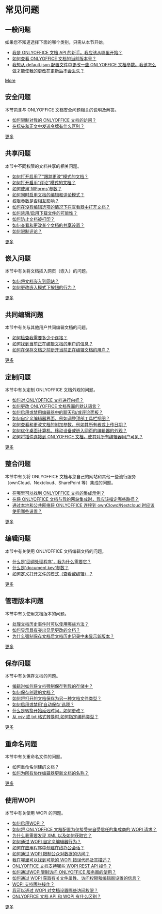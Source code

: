 ﻿# 常见问题

## 一般问题

如果您不知道选择下面的哪个类别，只需从本节开始。

- [我是 ONLYOFFICE 文档 API 的新手。我应该从哪里开始？](general.md#i-am-new-to-onlyoffice-docs-api-where-should-i-start)
- [如何查看 ONLYOFFICE 文档的当前版本号？](general.md#how-to-find-out-the-current-version-number-of-onlyoffice-docs)
- [我想从 default.json 配置文件中更改一些 ONLYOFFICE 文档参数。我该怎么做才能使我的更改在更新后不会丢失？](general.md#i-want-to-change-some-onlyoffice-docs-parameters-from-the-defaultjson-configuration-file-how-can-i-do-that-so-that-my-changes-were-not-lost-after-update)

[More](general.md)

## 安全问题

本节包含与 ONLYOFFICE 文档安全问题相关的说明及解答。

- [如何限制对我的 ONLYOFFICE 文档的访问？](security.md#how-to-limit-access-to-my-document-server)
- [在标头和正文中发送令牌有什么区别？](security.md#whats-the-difference-between-sending-the-token-in-header-and-in-body)

[更多](security.md)

## 共享问题

本节中不同权限的文档共享的相关问题。

- [如何打开启用了"跟踪更改"模式的文档？](sharing.md#how-to-open-a-document-with-track-changes-mode-enabled)
- [如何打开启用"评论"模式的文档？](sharing.md#how-to-open-a-document-with-commenting-mode-enabled)
- [如何使用'fillForms'参数？](sharing.md#how-can-the-fillforms-parameter-be-used)
- [如何同时启用文档的编辑和评论模式？](sharing.md#how-to-enable-both-the-editing-and-commenting-mode-for-a-document)
- [权限参数是否相互影响？](sharing.md#do-the-permission-parameters-influence-each-other)
- [如何在没有编辑选项的情况下在查看器中打开文档？](sharing.md#how-to-open-the-document-in-a-viewer-without-the-option-to-edit-it)
- [如何禁用/启用下载文件的可能性？](sharing.md#how-to-disableenable-the-possibility-to-download-the-file)
- [如何防止文档被打印？](sharing.md#how-to-prevent-a-document-from-being-printed)
- [如何查看和更改某个文档的共享设置？](sharing.md#how-to-view-and-change-sharing-settings-for-a-certain-document)
- [如何限制评论？](sharing.md#how-to-restrict-commenting)

[更多](sharing.md)

## 嵌入问题

本节中有关将文档插入网页（嵌入）的问题。

- [如何将文档嵌入到网站？](embedding.md#how-to-embed-a-document-to-a-web-site)
- [如何更改嵌入模式下按钮的行为？](embedding.md#how-to-change-the-behavior-of-the-buttons-in-the-embedded-mode)

[更多](embedding.md)

## 共同编辑问题

本节中有关与其他用户共同编辑文档的问题。

- [如何检查我需要多少个连接？](co-editing.md#how-to-check-how-many-connections-i-need)
- [如何找到当前正在编辑文档的用户的信息？](co-editing.md#how-to-find-the-information-about-users-who-are-currently-editing-the-document)
- [如何在保存文档之前断开当前正在编辑文档的用户？](co-editing.md#how-to-disconnect-users-who-are-currently-editing-the-document-before-saving-the-document)

[更多](co-editing.md)

## 定制问题

本节中有关定制 ONLYOFFICE 文档外观的问题。

- [如何对 ONLYOFFICE 文档进行白标？](customizing.md#how-to-whitelabel-onlyoffice-docs)
- [如何更改 ONLYOFFICE 文档界面的默认语言？](customizing.md#how-to-change-the-default-language-of-the-onlyoffice-docs-interface)
- [如何启用或禁用编辑器中的聊天和/或评论面板？](customizing.md#how-to-enable-or-disable-the-chat-andor-the-comments-panel-in-the-editors)
- [如何自定义编辑器界面，例如调整顶部工具栏视图？](customizing.md#how-to-customize-the-editors-interface-eg-adjust-the-top-toolbar-view)
- [如何查看和更改文档的附加参数，例如其所有者或上传日期？](customizing.md#how-to-view-and-change-the-document-additional-parameters-eg-its-owner-or-uploading-date)
- [如何优化桌面计算机、移动设备或嵌入网页的编辑器的外观？](customizing.md#how-to-optimize-the-appearance-of-editors-for-a-desktop-computer-or-for-a-mobile-device-or-for-embedding-into-a-web-page)
- [如何将插件连接到 ONLYOFFICE 文档，使其对所有编辑器用户可见？](customizing.md#how-to-connect-plugins-to-onlyoffice-docs-so-that-they-become-visible-for-all-editor-users)

[更多](customizing.md)

## 整合问题

本节中有关将 ONLYOFFICE 文档与您自己的网站和其他一些流行服务（ownCloud、Nextcloud、SharePoint 等）集成的问题。

- [在哪里可以找到 ONLYOFFICE 文档的集成示例？](integrating.md#where-can-i-find-integration-examples-for-onlyoffice-docs)
- [在将 ONLYOFFICE 文档与我的网站集成时，我应该指定哪些路径？](integrating.md#which-paths-should-i-specify-when-integrating-onlyoffice-docs-with-my-website)
- [通过本地和公共网络将 ONLYOFFICE 连接到 ownClowd/Nextcloud 时应该使用哪些设置？](integrating.md#what-settings-should-be-used-when-connecting-onlyoffice-to-ownclowdnextcloud-via-a-local-and-public-network)

[更多](integrating.md)

## 编辑问题

本节中有关使用 ONLYOFFICE 文档编辑文档的问题。

- [什么是'回调处理程序'，我为什么需要它？](editing.md#what-is-the-callback-handler-and-why-do-i-need-it)
- [什么是'document.key'参数？](editing.md#what-is-the-documentkey-parameter)
- [如何定义打开文件的模式（查看或编辑）？](editing.md#how-to-define-the-mode-that-the-file-should-be-opened-in-viewing-or-editing)

[更多](editing.md)

## 管理版本问题

本节中有关使用文档版本的问题。

- [处理文档历史事件时可以使用哪些方法？](managing-versions.md#which-methods-can-be-used-when-working-with-the-document-history-events)
- [如何显示具有突出显示更改的文档？](managing-versions.md#how-to-display-a-document-with-highlighted-changes)
- [为什么强制保存文档后文档历史记录中未显示新版本？](managing-versions.md#why-is-a-new-version-not-shown-in-the-document-history-after-i-forcefully-save-a-document)

[更多](managing-versions.md)

## 保存问题

本节中有关保存文档的问题。

- [编辑时如何将文档强制保存到我的存储中？](saving.md#how-to-forcefully-save-the-document-to-my-storage-when-editing-it)
- [如何保存创建的文档？](saving.md#how-to-save-the-created-document)
- [如何将打开的文档保存为另一种文档文件类型？](saving.md#how-to-save-the-opened-document-to-another-document-file-type)
- [如何启用或禁用'自动保存'选项？](saving.md#how-to-enable-or-disable-the-autosave-option)
- [什么是转换开始延迟时间，如何更改？](saving.md#what-is-the-conversion-start-delay-time-and-how-can-it-be-changed)
- [从 csv 或 txt 格式转换时,如何指定编码类型？](saving.md#how-to-specify-the-encoding-type-when-converting-from-the-csv-or-txt-formats)

[更多](saving.md)

## 重命名问题

本节中有关重命名文件的问题。

- [如何重命名创建的文档？](renaming.md#how-to-rename-the-created-document)
- [如何为所有协作编辑器更新文档的名称？](renaming.md#how-to-update-the-name-of-the-document-for-all-collaborative-editors)

[更多](renaming.md)

## 使用WOPI

本节中有关使用 WOPI 的问题。

- [如何启用WOPI？](using-wopi.md#how-to-enable-wopi)
- [如何将 ONLYOFFICE 文档配置为仅接受来自受信任的集成商的 WOPI 请求？](using-wopi.md#how-can-i-configure-the-onlyoffice-docs-to-accept-wopi-requests-only-from-the-trusted-integrator)
- [为什么我需要发现 XML 以及如何获取它？](using-wopi.md#why-do-i-need-the-discovery-xml-and-how-can-i-get-it)
- [如何通过 WOPI 自定义编辑器行为？](using-wopi.md#how-to-customize-the-editor-behavior-via-wopi)
- [如何在应用程序中创建在线办公会话？](using-wopi.md#how-to-create-an-online-office-session-within-the-application)
- [如何通过 WOPI 限制公众对数据的访问？](using-wopi.md#how-to-restrict-public-access-to-the-data-via-wopi)
- [我在哪里可以找到可能的 WOPI 错误代码及其描述？](using-wopi.md#where-can-i-find-possible-wopi-error-codes-and-their-descriptions)
- [ONLYOFFICE 文档支持哪些 WOPI REST API 操作？](using-wopi.md#which-wopi-rest-api-operations-are-supported-by-onlyoffice-docs)
- [如何通过WOPI限制访问 ONLYOFFICE 服务器的使用？](using-wopi.md#how-to-restrict-access-to-the-use-of-onlyoffice-server-via-wopi)
- [如何通过 WOPI 获取有关文件属性、访问权限和编辑器设置的信息？](using-wopi.md#how-to-get-information-about-the-file-properties-access-rights-and-editor-settings-via-wopi)
- [WOPI 支持哪些操作？](using-wopi.md#what-actions-are-supported-via-wopi)
- [我可以通过 WOPI 对文档设置哪些访问权限？](using-wopi.md#which-access-rights-can-i-set-to-the-document-via-wopi)
- [ONLYOFFICE 文档 API 和 WOPI 有什么区别？](using-wopi.md#what-are-the-difference-between-onlyoffice-docs-api-and-wopi)

[更多](using-wopi.md)
